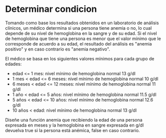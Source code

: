 # Determinar condicion

Tomando como base los resultados obtenidos en un laboratorio de análisis clínicos, un médico determina si una persona tiene anemia o no, lo cual depende  de su nivel de hemoglobina en la sangre y de su edad. Si el nivel de hemoglobina  que tiene una persona es menor que el valor mínimo que le  corresponde de acuerdo a su edad, el resultado del análisis es "anemia positivo"  y en caso contrario es "anemia negativo".

El médico se basa en los siguientes valores mínimos para cada grupo de edades:
- edad <= 1 mes: nivel mínimo de hemoglobina normal 13 g/dl
- 1 mes < edad <= 6 meses: nivel mínimo de hemoglobina normal 10 g/dl
- 6 meses < edad <= 12 meses: nivel mínimo de hemoglobina normal 11 g/dl
- 1 año < edad <= 5 años: nivel mínimo de hemoglobina normal 11.5 g/dl
- 5 años < edad <= 10 años: nivel mínimo de hemoglobina normal 12.6 g/dl
- 10 años < edad: nivel mínimo de hemoglobina normal 13 g/dl

Diseñe una función anemia que recibiendo la edad de una persona expresada en  meses y la hemoglobina en sangre expresada en g/dl devuelva true si la persona  está anémica, false en caso contrario.